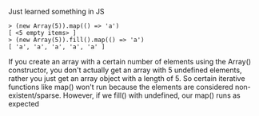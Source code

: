 Just learned something in JS
```
> (new Array(5)).map(() => 'a')
[ <5 empty items> ]
> (new Array(5)).fill().map(() => 'a')
[ 'a', 'a', 'a', 'a', 'a' ]
```
If you create an array with a certain number of elements using the Array() constructor, you don't actually get an array with 5 undefined elements, rather you just get an array object with a length of 5. So certain iterative functions like map() won't run because the elements are considered non-existent/sparse. However, if we fill() with undefined, our map() runs as expected
